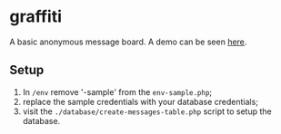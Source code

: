 # graffiti
A basic anonymous message board. A demo can be seen [here](http://graffiti.sitesandbox.eu/).

## Setup
1. In `/env` remove '-sample' from the `env-sample.php`;
2. replace the sample credentials with your database credentials;
3. visit the `./database/create-messages-table.php` script to setup the database.
